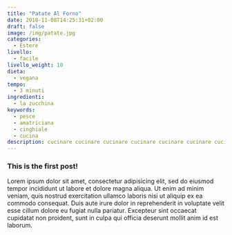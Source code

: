 ```yaml
---
title: "Patate Al Forno"
date: 2018-11-08T14:25:31+02:00
draft: false
image: /img/patate.jpg
categories:
  - Estere
livello:
  - facile
livello_weight: 10
dieta:
  - vegana
tempo:
  - 3 minuti
ingredienti:
  - la zucchina
keywords:
  - pesce
  - amatriciana
  - cinghiale
  - cucina
description: cucinare cucinare cucinare cucinare cucinare cucinare cucinare cucinare
---
```

### This is the first post!

Lorem ipsum dolor sit amet, consectetur adipisicing elit, sed do eiusmod tempor incididunt ut labore et dolore magna aliqua. Ut enim ad minim veniam, quis nostrud exercitation ullamco laboris nisi ut aliquip ex ea commodo consequat. Duis aute irure dolor in reprehenderit in voluptate velit esse cillum dolore eu fugiat nulla pariatur. Excepteur sint occaecat cupidatat non proident, sunt in culpa qui officia deserunt mollit anim id est laborum.
